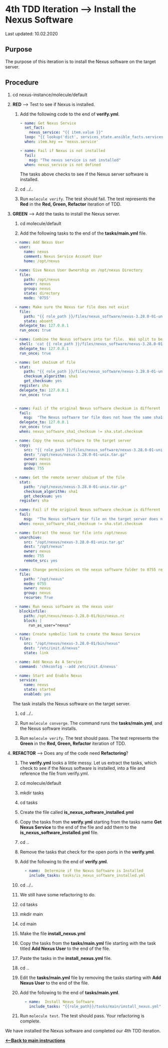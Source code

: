 # 4th TDD Iteration -->  Install the Nexus Software

Last updated: 10.02.2020

## Purpose

The purpose of this iteration is to install the Nexus software on the target server.

## Procedure
1. cd nexus-instance/molecule/default

1. **RED** --> Test to see if Nexus is installed.
    
    1. Add the following code to the end of **verify.yml**.
        
        ```yaml
        - name: Get Nexus Service
          set_fact:
            nexus_service: "{{ item.value }}"
          loop: "{{ lookup('dict', services_state.ansible_facts.services) }}"
          when: item.key == 'nexus.service'
    
        - name: Fail if Nexus is not installed
          fail:
            msg: "The nexus service is not installed"
          when: nexus_service is not defined
        ```
           
        The tasks above checks to see if the Nexus server software is installed.
    1. cd ../..
    1. Run `molecule verify`.  The test should fail.  The test represents
       the **Red** in the **Red, Green, Refactor** iteration of TDD.

1. **GREEN** --> Add the tasks to install the Nexus server.
     
    1. cd molecule/default
        
    1. Add the following tasks to the end of the **tasks/main.yml** file.
        
    ```yaml
     - name: Add Nexus User
       user:
         name: nexus
         comment: Nexus Service Account User
         home: /opt/nexus
    
     - name: Give Nexus User Ownership on /opt/nexus Directory
       file:
         path: /opt/nexus
         owner: nexus
         group: nexus
         state: directory
         mode: '0755'
    
     - name: Make sure the Nexus tar file does not exist
       file:
         path: "{{ role_path }}/files/nexus_software/nexus-3.28.0-01-unix.tar.gz"
         state: absent
       delegate_to: 127.0.0.1
       run_once: true
    
     - name: Combine the Nexus software into tar file.  Was split to be put into git.
       shell: 'cat {{ role_path }}/files/nexus_software/nexus-3.28.0-01-unix.tar.gz.parta* > {{ role_path }}/files/nexus_software/nexus-3.28.0-01-unix.tar.gz'
       delegate_to: 127.0.0.1
       run_once: true
    
     - name: Get sha1sum of file
       stat:
         path: "{{ role_path }}/files/nexus_software/nexus-3.28.0-01-unix.tar.gz"
         checksum_algorithm: sha1
         get_checksum: yes
       register: sha
       delegate_to: 127.0.0.1
       run_once: true
    
    
     - name: Fail if the original Nexus software checksum is different from the original file.
       fail:
         msg:  "The Nexus software tar file does not have the same sha1 checksum as the original."
       delegate_to: 127.0.0.1
       run_once: true
       when: nexus_software_sha1_checksum != sha.stat.checksum
    
     - name: Copy the nexus software to the target server
       copy:
         src: "{{ role_path }}/files/nexus_software/nexus-3.28.0-01-unix.tar.gz"
         dest: "/opt/nexus/nexus-3.28.0-01-unix.tar.gz"
         owner: nexus
         group: nexus
         mode: 755
    
     - name: Get the remote server sha1sum of the file
       stat:
         path: "/opt/nexus/nexus-3.28.0-01-unix.tar.gz"
         checksum_algorithm: sha1
         get_checksum: yes
       register: sha
    
     - name: Fail if the original Nexus software checksum is different from the remote file.
       fail:
         msg:  "The Nexus software tar file on the target server does not have the same sha1 checksum as the original."
       when: nexus_software_sha1_checksum != sha.stat.checksum
    
     - name: Extract the nexus tar file into /opt/nexus
       unarchive:
         src: "/opt/nexus/nexus-3.28.0-01-unix.tar.gz"
         dest: "/opt/nexus"
         owner: nexus
         mode: 755
         remote_src: yes
    
     - name: Change permissions on the nexus software folder to 0755 recursively
       file:
         path: "/opt/nexus"
         mode: 0755
         owner: nexus
         group: nexus
         recurse: True
    
     - name: Run nexus software as the nexus user
       blockinfile:
         path: /opt/nexus/nexus-3.28.0-01/bin/nexus.rc
         block: |
           run_as_user="nexus"
    
     - name: Create symbolic link to create the Nexus Service
       file:
         src: "/opt/nexus/nexus-3.28.0-01/bin/nexus"
         dest: "/etc/init.d/nexus"
         state: link
    
     - name: Add Nexus As A Service
       command: 'chkconfig --add /etc/init.d/nexus'
    
     - name: Start and Enable Nexus
       service:
         name: nexus
         state: started
         enabled: yes
    ```   
           
    The task installs the Nexus software on the target server.
        
    1. cd ../..
    
    1. Run `molecule converge`.  The command runs the **tasks/main.yml**,
    and the Nexus software installs.
    
    1. Run `molecule verify`. The test should pass.  The test represents
    the **Green** in the **Red, Green, Refactor** iteration of TDD.

1. **REFACTOR** --> Does any of the code need **Refactoring**?

    1. The **verify.yml** looks a little messy.  Let us extract the
       tasks, which check to see if the Nexus software is installed, into a file and reference 
       the file from verify.yml.
        
    1. cd molecule/default
        
    1. mkdir tasks
        
    1. cd tasks
        
    1. Create the file called **is_nexus_software_installed.yml**
    
    1. Copy the tasks from the **verify.yml** starting from the tasks name 
       **Get Nexus Service** to the end of the file and add 
       them to the **is_nexus_software_installed.yml** file.
        
    1. cd ..
        
    1. Remove the tasks that check for the open ports in the **verify.yml**.
        
    1. Add the following to the end of **verify.yml**.
        
        ```yaml
          - name:  Determine if the Nexus Software is Installed
            include_tasks: tasks/is_nexus_software_installed.yml
       ```          
           
    1. cd ../..
    1. We still have some refactoring to do.
    1. cd tasks
    1. mkdir main
    1. cd main
    1. Make the file **install_nexus.yml**
    1. Copy the tasks from the **tasks/main.yml** file starting with the task titled
       **Add Nexus User** to the end of the file.
    1. Paste the tasks in the **install_nexus.yml** file.
    1. cd ..
    1. Edit the **tasks/main.yml** file by removing the tasks starting with **Add Nexus User** to the end
       of the file.
    1. Add the following to the end of **tasks/main.yml**.
        
        ```yaml
          - name:  Install Nexus Software
            include_tasks: "{{role_path}}/tasks/main/install_nexus.yml"
       ```     
    1. Run `molecule test`.  The test should pass.  Your refactoring is complete.

We have installed the Nexus software and completed our 4th TDD iteration.

[**<--Back to main instructions**](../readme.md#4thTDD)